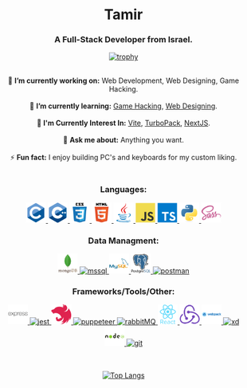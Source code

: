 <div align="center">

  # Tamir

  ### A Full-Stack Developer from Israel.

  [![trophy](https://github-profile-trophy.vercel.app/?username=tamir-m&theme=onedark)](https://github.com/Tamir-M?tab=repositories)
  <br /><br />

  🔭 <b>I’m currently working on:</b> Web Development, Web Designing, Game Hacking.<br/><br />
  🌱 <b>I’m currently learning:</b> [Game Hacking](https://guidedhacking.com/?referralcode=8gb7g), [Web Designing](https://www.youtube.com/@FluxAcademy).<br/><br />
  📖 <b>I'm Currently Interest In:</b> [Vite](https://vitejs.dev/), [TurboPack](https://turbo.build/pack), [NextJS](https://nextjs.org/).<br/><br />
  💬 <b>Ask me about:</b> Anything you want.<br/><br />
  ⚡ <b>Fun fact:</b> I enjoy building PC's and keyboards for my custom liking.<br/><br />

  ### Languages:
  <p>
    <a href="https://www.cprogramming.com/" target="_blank" rel="noreferrer">
      <img
        src="https://raw.githubusercontent.com/devicons/devicon/master/icons/c/c-original.svg"
        alt="c"
        width="40"
        height="40" />
    </a>
    <a href="https://www.w3schools.com/cpp/" target="_blank" rel="noreferrer">
      <img
        src="https://raw.githubusercontent.com/devicons/devicon/master/icons/cplusplus/cplusplus-original.svg"
        alt="cplusplus"
        width="40"
        height="40" />
    </a>
    <a href="https://www.w3schools.com/css/" target="_blank" rel="noreferrer">
      <img
        src="https://raw.githubusercontent.com/devicons/devicon/master/icons/css3/css3-original-wordmark.svg"
        alt="css3"
        width="40"
        height="40" />
    </a>
    <a href="https://www.w3.org/html/" target="_blank" rel="noreferrer">
      <img
        src="https://raw.githubusercontent.com/devicons/devicon/master/icons/html5/html5-original-wordmark.svg"
        alt="html5"
        width="40"
        height="40" />
    </a>
    <a href="https://www.java.com" target="_blank" rel="noreferrer">
      <img
        src="https://raw.githubusercontent.com/devicons/devicon/master/icons/java/java-original.svg"
        alt="java"
        width="40"
        height="40" />
    </a>
    <a
      href="https://developer.mozilla.org/en-US/docs/Web/JavaScript"
      target="_blank"
      rel="noreferrer">
      <img
        src="https://raw.githubusercontent.com/devicons/devicon/master/icons/javascript/javascript-original.svg"
        alt="javascript"
        width="40"
        height="40" />
    </a>
    <a href="https://www.typescriptlang.org/" target="_blank" rel="noreferrer">
      <img
        src="https://raw.githubusercontent.com/devicons/devicon/master/icons/typescript/typescript-original.svg"
        alt="typescript"
        width="40"
        height="40" />
    </a>
    <a href="https://www.python.org" target="_blank" rel="noreferrer">
      <img
        src="https://raw.githubusercontent.com/devicons/devicon/master/icons/python/python-original.svg"
        alt="python"
        width="40"
        height="40" />
    </a>
    <a href="https://sass-lang.com" target="_blank" rel="noreferrer">
      <img
        src="https://raw.githubusercontent.com/devicons/devicon/master/icons/sass/sass-original.svg"
        alt="sass"
        width="40"
        height="40" />
    </a>
  </p>
  
  ### Data Managment:
  <p>
    <a href="https://www.mongodb.com/" target="_blank" rel="noreferrer">
      <img
        src="https://raw.githubusercontent.com/devicons/devicon/master/icons/mongodb/mongodb-original-wordmark.svg"
        alt="mongodb"
        width="40"
        height="40" />
    </a>
    <a
      href="https://www.microsoft.com/en-us/sql-server"
      target="_blank"
      rel="noreferrer">
      <img
        src="https://www.svgrepo.com/show/303229/microsoft-sql-server-logo.svg"
        alt="mssql"
        width="40"
        height="40" />
    </a>
    <a href="https://www.mysql.com/" target="_blank" rel="noreferrer">
      <img
        src="https://raw.githubusercontent.com/devicons/devicon/master/icons/mysql/mysql-original-wordmark.svg"
        alt="mysql"
        width="40"
        height="40" />
    </a>
    <a href="https://www.postgresql.org" target="_blank" rel="noreferrer">
      <img
        src="https://raw.githubusercontent.com/devicons/devicon/master/icons/postgresql/postgresql-original-wordmark.svg"
        alt="postgresql"
        width="40"
        height="40" />
    </a>
    <a href="https://postman.com" target="_blank" rel="noreferrer">
      <img
        src="https://www.vectorlogo.zone/logos/getpostman/getpostman-icon.svg"
        alt="postman"
        width="40"
        height="40" />
    </a>
  </p>
  
  ### Frameworks/Tools/Other:
  <p align="center">
    <a href="https://expressjs.com" target="_blank" rel="noreferrer">
      <img
        src="https://raw.githubusercontent.com/devicons/devicon/master/icons/express/express-original-wordmark.svg"
        alt="express"
        width="40"
        height="40" />
    </a>
    <a href="https://jestjs.io" target="_blank" rel="noreferrer">
      <img
        src="https://www.vectorlogo.zone/logos/jestjsio/jestjsio-icon.svg"
        alt="jest"
        width="40"
        height="40" />
    </a>
    <a href="https://nestjs.com/" target="_blank" rel="noreferrer">
      <img
        src="https://raw.githubusercontent.com/devicons/devicon/master/icons/nestjs/nestjs-plain.svg"
        alt="nestjs"
        width="40"
        height="40" />
    </a>
    <a
      href="https://github.com/puppeteer/puppeteer"
      target="_blank"
      rel="noreferrer">
      <img
        src="https://www.vectorlogo.zone/logos/pptrdev/pptrdev-official.svg"
        alt="puppeteer"
        width="40"
        height="40" />
    </a>
    <a href="https://www.rabbitmq.com" target="_blank" rel="noreferrer">
      <img
        src="https://www.vectorlogo.zone/logos/rabbitmq/rabbitmq-icon.svg"
        alt="rabbitMQ"
        width="40"
        height="40" />
    </a>
    <a href="https://reactjs.org/" target="_blank" rel="noreferrer">
      <img
        src="https://raw.githubusercontent.com/devicons/devicon/master/icons/react/react-original-wordmark.svg"
        alt="react"
        width="40"
        height="40" />
    </a>
    <a href="https://redux.js.org" target="_blank" rel="noreferrer">
      <img
        src="https://raw.githubusercontent.com/devicons/devicon/master/icons/redux/redux-original.svg"
        alt="redux"
        width="40"
        height="40" />
    </a>
    <a href="https://webpack.js.org" target="_blank" rel="noreferrer">
      <img
        src="https://raw.githubusercontent.com/devicons/devicon/d00d0969292a6569d45b06d3f350f463a0107b0d/icons/webpack/webpack-original-wordmark.svg"
        alt="webpack"
        width="40"
        height="40" />
    </a>
    <a
      href="https://www.adobe.com/products/xd.html"
      target="_blank"
      rel="noreferrer">
      <img
        src="https://cdn.worldvectorlogo.com/logos/adobe-xd.svg"
        alt="xd"
        width="40"
        height="40" />
    </a>
    <a href="https://nodejs.org" target="_blank" rel="noreferrer">
      <img
        src="https://raw.githubusercontent.com/devicons/devicon/master/icons/nodejs/nodejs-original-wordmark.svg"
        alt="nodejs"
        width="40"
        height="40" />
    </a>
    <a href="https://git-scm.com/" target="_blank" rel="noreferrer">
      <img
        src="https://www.vectorlogo.zone/logos/git-scm/git-scm-icon.svg"
        alt="git"
        width="40"
        height="40" />
    </a>
  </p>


  <br /><br />
  [![Top Langs](https://github-readme-stats.vercel.app/api/top-langs?username=Tamir-M&show_icons=true&theme=onedark&layout=compact)](https://github.com/Tamir-M?tab=repositories)


</div>
